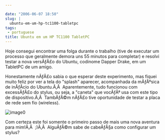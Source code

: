 ```yaml
---

date: "2006-06-07 18:50"
slug: |
  ubuntu-em-um-hp-tc1100-tabletpc
tags:
 - portuguese
title: Ubuntu em um HP TC1100 TabletPC
---
```


Hoje consegui encontrar uma folga durante o trabalho (tive de executar
um processo que geralmente demora uns 55 minutos para completar) e
resolvi testar a nova versÃƒÂ£o do Ubuntu, codinome Dapper Drake, em um
TabletPC de um amigo.

Honestamente nÃƒÂ£o sabia o que esperar deste experimento, mas fiquei
muito feliz por ver a tela do "splash" aparecer, acompanhada da
mÃƒÂºsica de inÃƒÂ­cio do Ubuntu.Ã‚Â  Aparentemente, tudo funcionou com
excessÃƒÂ£o do stylus, ou seja, a "caneta" que vocÃƒÂª usa com este tipo
de dispositivo.Ã‚Â  TambÃƒÂ©m nÃƒÂ£o tive oportunidade de testar a placa
de rede sem fio (wireless).

![image0](http://static.flickr.com/48/162539529_dadf5c3ad3.jpg)

Com certeza este foi somente o primeiro passo de mais uma nova aventura
para mim!Ã‚Â  ;)Ã‚Â  AlguÃƒÂ©m sabe de cabeÃƒÂ§a como configurar um
stylus?
